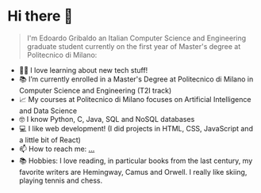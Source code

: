 # Hi there 👋

> I'm Edoardo Gribaldo an Italian Computer Science and Engineering graduate student currently on the first year of Master's degree at Politecnico di Milano:

- 🧑‍💻 I love learning about new tech stuff!
- 📚 I’m currently enrolled in a Master's Degree at Politecnico di Milano in Computer Science and Engineering (T2I track)
- 📈 My courses at Politecnico di Milano focuses on Artificial Intelligence and Data Science
- 🤓 I know Python, C, Java, SQL and NoSQL databases
- 💻 I like web development! (I did projects in HTML, CSS, JavaScript and a little bit of React)
- 📫 How to reach me: [...](https://it.linkedin.com/in/edoardo-gribaldo-548384222)
- 📚 Hobbies: I love reading, in particular books from the last century, my favorite writers are Hemingway, Camus and Orwell. I really like skiing, playing tennis and chess.

